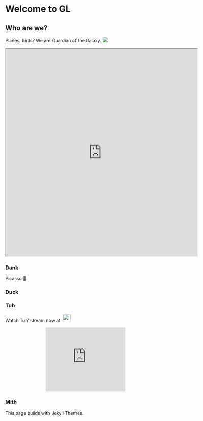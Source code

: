 # Welcome to GL

## Who are we?
Planes, birds? We are Guardian of the Galaxy.
![](https://user-images.githubusercontent.com/92536111/139684866-cf997b9a-2b80-4db1-a07b-41f70813f725.png)  

<p align="center"><iframe width="600" height="650" src="https://app.sketchtogether.com/s/sketch/NzQTw.2.1/"></iframe></p>

### Dank 
Picasso 🎨


### Duck


### Tuh
Watch Tuh' stream now at: [<img src="https://cdn.tgdd.vn/2020/03/GameApp/Facebook-200x200.jpg" width="25">](https://www.facebook.com/profile.php?id=100016131127774)
<p align="center">
  <iframe width="250" height="200" src="https://www.youtube.com/embed/d2JWJLbEakE" title="YouTube video player" frameborder="0" allow="acceleromete; autoplay; clipboard-write; encrypted-media; gyroscope; picture-in-picture" allowfullscreen></iframe>
</p>

  
### Mith


<footer> This page builds with Jekyll Themes. </footer>


